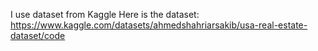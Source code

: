 I use dataset from Kaggle 
Here is the dataset: https://www.kaggle.com/datasets/ahmedshahriarsakib/usa-real-estate-dataset/code
